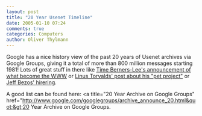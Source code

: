 ```yaml
---
layout: post
title: "20 Year Usenet Timeline"
date: 2005-01-10 07:24
comments: true
categories: Computers
author: Oliver Thylmann
---
```



Google has a nice history view of the past 20 years of Usenet archives via Google Groups, giving it a total of more than 800 million messages starting 1981! Lots of great stuff in there like [Time Berners-Lee's announcement of what become the WWW](http://groups.google.com/groups?selm=6487%40cernvax.cern.ch) or [Linus Torvalds' post about his &quot;pet project&quot;](http://groups.google.com/groups?selm=1991Oct5.054106.4647%40klaava.Helsinki.FI) or [Jeff Bezos' hirering](http://groups-beta.google.com/group/mi.jobs/msg/d81b6c1fa8f361fc).

A good list can be found here: &lt;a title=&quot;20 Year Archive on Google Groups&quot; href=&quot;http://www.google.com/googlegroups/archive_announce_20.html&quot;&gt;20 Year Archive on Google Groups.



